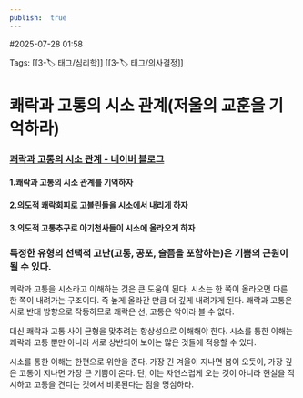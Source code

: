 ```yaml
---
publish:  true
---
```

#2025-07-28 01:58

Tags: [[3-🏷️ 태그/심리학]] [[3-🏷️ 태그/의사결정]]

# 쾌락과 고통의 시소 관계(저울의 교훈을 기억하라)

### [쾌락과 고통의 시소 관계 - 네이버 블로그](https://blog.naver.com/j970330/223135084901)

#### 1.쾌락과 고통의 시소 관계를 기억하자

#### 2.의도적 쾌락회피로 고블린들을 시소에서 내리게 하자

#### 3.의도적 고통추구로 아기천사들이 시소에 올라오게 하자

### 특정한 유형의 선택적 고난(고통, 공포, 슬픔을 포함하는)은 기쁨의 근원이 될 수 있다. 

쾌락과 고통을 시소라고 이해하는 것은 큰 도움이 된다.
시소는 한 쪽이 올라오면 다른 한 쪽이 내려가는 구조이다.
즉 높게 올라간 만큼 더 깊게 내려가게 된다.
쾌락과 고통은 서로 반대 방향으로 작동하므로 쾌락은 선, 고통은 악이라 볼 수 없다.

대신 쾌락과 고통 사이 균형을 맞추려는 항상성으로 이해해야 한다.
시소를 통한 이해는 쾌락과 고통 뿐만 아니라 서로 상반되어 보이는 많은 것들에 적용할 수 있다.

시소를 통한 이해는 한편으로 위안을 준다.
가장 긴 겨울이 지나면 봄이 오듯이, 가장 깊은 고통이 지나면 가장 큰 기쁨이 온다.
단, 이는 자연스럽게 오는 것이 아니라 현실을 직시하고 고통을 견디는 것에서 비롯된다는 점을 명심하라.

### 저울의 교훈

1. 끊임없는 쾌락 추구(그리고 고통 회피)는 고통을 낳는다.
2. 회복은 절제로부터 시작된다.
3. 절제는 뇌의 보상 경로를 다시 제자리에 맞추고, 이를 통해 더 단순한 쾌락에도 기뻐할 수 있도록 한다.
4. 자기 구속은 욕구와 소비 사이에 말 그대로 초인지적 공간을 만드는데, 이 공간은 도파민으로 과부하를 이룬 지금 세상에 꼭 필요한 것이다.
5. 약물 치료는 항상성을 회복시킬 수 있다. 하지만 약물 치료로 고통을 해소함으로써 잃는 것은 무엇인지 생각해 보라.
6. 고통 쪽을 자극하면 우리의 평형 상태는 쾌락 쪽으로 다시 맞춰진다.
7. 그러나 고통에 중독되지 않도록 주의하라.
8. 근본적인 솔직함은 의식을 고취하고, 친밀감을 높이며, 마음가짐을 여유 있게 만든다.
9. 친사회적 수치심은 우리가 인간의 무리에 속해 있음을 확인시킨다.
10. 우리는 세상으로부터 도망치는 대신 세상에 몰입함으로써 탈출구를 찾을 수 있다.

### DOPAMINE을 실천하라(도파민 네이션)

1. Data(데이터) : 너 자신을 알라
2. Objectives(목적) : 핑계 없는 무덤은 없다. 
3. Problem(문제) : 중독의 악영향을 찾아라
4. Abstinence(절제) : 30일의 인내
5. Mindfulness(마음 챙김) : 고통 들여다보기
6. Insight(통찰) : 진짜 나와 대면하기
7. Next steps(다음 단계) : 중독 대상과 새로운 관계 맺기
8. Experiment(실험) : 중독과 친구가 되는 법 

## References
